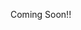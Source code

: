 Coming Soon!!
<!---
Prerequisites
======================
- Python 2.7
- GuineaPig - http://curtis.ml.cmu.edu/w/courses/index.php/Guinea_Pig (latest)
- Theano and all dependencies (latest)
- Lasagne 0.1

Data and Preprocessing
=======================
1. Start with files containing tweets in json format. Ex:

2. Preprocessing - 
    ```sh
        java -jar twitterFilter.jar input_folder tweet_file_int
        python clean_data.py tweet_file_int tweet_file
    ```
    input_folder contains the raw tweet files, tweet_file will be one file containing processed tweets in the following format - 
    ```
        hashtag_1>,hashtag_2,... \t tweet_text\n
    ```

3. Create dictionary of hashtags by - 
    ```sh
        python hash_dict_gpig.py --params input:tweet_file --store hashdict
    ```
    A folder gpig_views will be created with the file hashdict.gp

4. Run - 
    ```sh
        python select_hashtags.py gpig_views/hashdict.gp MIN_COUNT MAX_COUNT out_path
    ```
    This will filter all hashtags with less than MIN_COUNT and more than MAX_COUNT and store the output in out_path/data.txt

5. Combine same tweets with different hashtags - 
    ```sh
        python combine_tags.py --params input:out_path/data.txt --store combined
    ```
    The final dataset will be stored in gpig_views/combined.gp

6. Split the above into training, testing and validation files

7. Finally, split the hashtags again for training and validation files
    ```sh
        python hash_dict_gpig.py --params input:train_file --store splittags
    ```
    This will store the training file ready for use in gpig_views/splittags.gp. Do the same for validation file

Training
========================
For each model enter the appropriate settings in settings.py.

- Word model:
    ```
        python char_word.py training_file validation_file model_save_path
    ```
- 1 Layer model:
    ```
        python char.py training_file validation_file model_save_path
    ```
- 2 Layer model:
    ```
        python char_c2w2s.py training_file validation_file model_save_path
    ```

Training will be performed for the number of epochs specified in settings.py. Choose the best model by tracking the validation cost output on the screen. You can redirect the outputs to a file and run the following to see training and validation errors after each epoch:
    ```
        grep Training < log_file
    ```

Testing
========================
First, generate predictions over the test set (make sure the settings match training when running the following) -
- Word model:
    ```
        python test_word.py test_file model_save_path result_save_path epoch_num
    ```
    Epoch number denotes the model after the specific training epoch that you want to generate predictions from. Omit this to test on last saved model.
- 1 Layer model:
    ```
        python test.py test_file model_save_path result_save_path epoch_num
    ```
- 2 Layer model:
    ```
        python test_c2w2s.py test_file model_save_path result_save_path epoch_num
    ```

Next, run the evaluation script to generate performance metrics - 
    ```
        python eval.py result_save_path model_save_path
    ```

Contact
==========================
Report bugs and missing info to bdhingraATandrewDOTcmuDOTedu (replace AT, DOT appropriately).
--->
